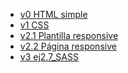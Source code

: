 
* [v0 HTML simple](https://cirosanjorge.github.io/ej_2.4-ej_2.7/ej_2.4/)																																																							
* [v1 CSS](https://cirosanjorge.github.io/ej_2.4-ej_2.7/ej_2.7/)
* [v2.1 Plantilla responsive](https://cirosanjorge.github.io/ej_2.4-ej_2.7/ej_2.7_plantilla_responsive/)
* [v2.2 Página responsive]()
* [v3 ej2.7_SASS]()
